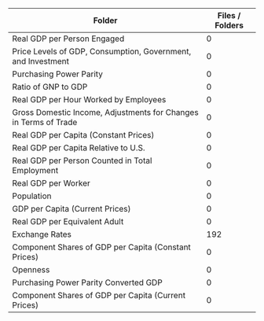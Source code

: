 | Folder                                                           |   Files / Folders |
|------------------------------------------------------------------|-------------------|
| Real GDP per Person Engaged                                      |                 0 |
| Price Levels of GDP, Consumption, Government, and Investment     |                 0 |
| Purchasing Power Parity                                          |                 0 |
| Ratio of GNP to GDP                                              |                 0 |
| Real GDP per Hour Worked by Employees                            |                 0 |
| Gross Domestic Income, Adjustments for Changes in Terms of Trade |                 0 |
| Real GDP per Capita (Constant Prices)                            |                 0 |
| Real GDP per Capita Relative to U.S.                             |                 0 |
| Real GDP per Person Counted in Total Employment                  |                 0 |
| Real GDP per Worker                                              |                 0 |
| Population                                                       |                 0 |
| GDP per Capita (Current Prices)                                  |                 0 |
| Real GDP per Equivalent Adult                                    |                 0 |
| Exchange Rates                                                   |               192 |
| Component Shares of GDP per Capita (Constant Prices)             |                 0 |
| Openness                                                         |                 0 |
| Purchasing Power Parity Converted GDP                            |                 0 |
| Component Shares of GDP per Capita (Current Prices)              |                 0 |